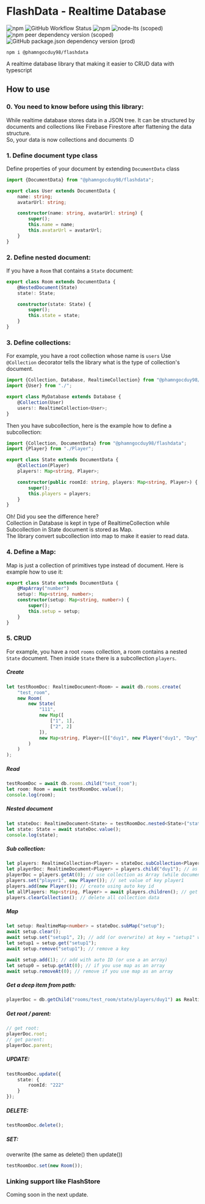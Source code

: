 # FlashData - Realtime Database
![npm](https://img.shields.io/npm/v/@phamngocduy98/flashdata)
![GitHub Workflow Status](https://img.shields.io/github/workflow/status/phamngocduy98/node_flashdata_library/Coverage%20check)
![npm](https://img.shields.io/npm/dt/@phamngocduy98/flashdata)
![node-lts (scoped)](https://img.shields.io/node/v-lts/@phamngocduy98/flashdata)
![npm peer dependency version (scoped)](https://img.shields.io/npm/dependency-version/@phamngocduy98/flashdata/dev/typescript)
![GitHub package.json dependency version (prod)](https://img.shields.io/github/package-json/dependency-version/phamngocduy98/node_flashdata_library/firebase-admin)
```
npm i @phamngocduy98/flashdata
```

A realtime database library that making it easier to CRUD data with typescript

## How to use

### 0. You need to know before using this library:

While realtime database stores data in a JSON tree. It can be structured by documents and collections like Firebase Firestore after flattening the data structure.  
So, your data is now collections and documents :D

### 1. Define document type class

Define properties of your document by extending `DocumentData` class

```typescript
import {DocumentData} from "@phamngocduy98/flashdata";

export class User extends DocumentData {
    name: string;
    avatarUrl: string;

    constructor(name: string, avatarUrl: string) {
        super();
        this.name = name;
        this.avatarUrl = avatarUrl;
    }
}
```

### 2. Define nested document:

If you have a `Room` that contains a `State` document:

```typescript
export class Room extends DocumentData {
    @NestedDocument(State)
    state!: State;

    constructor(state: State) {
        super();
        this.state = state;
    }
}
```

### 3. Define collections:

For example, you have a root collection whose name is `users`
Use `@Collection` decorator tells the library what is the type of collection's document.

```typescript
import {Collection, Database, RealtimeCollection} from "@phamngocduy98/flashdata";
import {User} from "./";

export class MyDatabase extends Database {
    @Collection(User)
    users!: RealtimeCollection<User>;
}
```

Then you have subcollection, here is the example how to define a subcollection:

```typescript
import {Collection, DocumentData} from "@phamngocduy98/flashdata";
import {Player} from "./Player";

export class State extends DocumentData {
    @Collection(Player)
    players!: Map<string, Player>;

    constructor(public roomId: string, players: Map<string, Player>) {
        super();
        this.players = players;
    }
}
```

Oh! Did you see the difference here?  
Collection in Database is kept in type of RealtimeCollection while
Subcollection in State document is stored as Map.  
The library convert subcollection into map to make it easier to read data.

### 4. Define a Map:

Map is just a collection of primitives type instead of document. Here is example how to use it:

```typescript
export class State extends DocumentData {
    @MapArray("number")
    setup!: Map<string, number>;
    constructor(setup: Map<string, number>) {
        super();
        this.setup = setup;
    }
}
```

### 5. CRUD

For example, you have a root `rooms` collection, a room contains a nested `State` document.
Then inside `State` there is a subcollection `players`.

##### Create

```typescript
let testRoomDoc: RealtimeDocument<Room> = await db.rooms.create(
    "test_room",
    new Room(
        new State(
            "111",
            new Map([
                ["1", 1],
                ["2", 2]
            ]),
            new Map<string, Player>([["duy1", new Player("duy1", "Duy", "avatar", true)]])
        )
    )
);
```

##### Read

```typescript
testRoomDoc = await db.rooms.child("test_room");
let room: Room = await testRoomDoc.value();
console.log(room);
```

##### Nested document

```typescript
let stateDoc: RealtimeDocument<State> = testRoomDoc.nested<State>("state")!;
let state: State = await stateDoc.value();
console.log(state);
```

##### Sub collection:

```typescript
let players: RealtimeCollection<Player> = stateDoc.subCollection<Player>("players");
let playerDoc: RealtimeDocument<Player> = players.child("duy1"); // as Map
playerDoc = players.getAt(0); // use collection as Array (while document are sorted by id and id is increment overtime)
players.set("player1", new Player()); // set value of key player1
players.add(new Player()); // create using auto key id
let allPlayers: Map<string, Player> = await players.children(); // get all
players.clearCollection(); // delete all collection data
```

##### Map

```typescript
let setup: RealtimeMap<number> = stateDoc.subMap("setup");
await setup.clear();
await setup.set("setup1", 2); // add (or overwrite) at key = "setup1" with value "2"
let setup1 = setup.get("setup1");
await setup.remove("setup1"); // remove a key

await setup.add(1); // add with auto ID (or use a an array)
let setup0 = setup.getAt(0); // if you use map as an array
await setup.removeAt(0); // remove if you use map as an array
```

##### Get a deep item from path:

```typescript
playerDoc = db.getChild("rooms/test_room/state/players/duy1") as RealtimeDocument<Player>;
```

##### Get root / parent:

```typescript
// get root:
playerDoc.root;
// get parent:
playerDoc.parent;
```

##### UPDATE:

```typescript
testRoomDoc.update({
    state: {
        roomId: "222"
    }
});
```

##### DELETE:

```typescript
testRoomDoc.delete();
```

##### SET:

overwrite (the same as delete() then update())

```typescript
testRoomDoc.set(new Room());
```

### Linking support like FlashStore

Coming soon in the next update.
